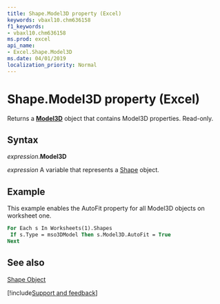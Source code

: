 ```yaml
---
title: Shape.Model3D property (Excel)
keywords: vbaxl10.chm636158
f1_keywords:
- vbaxl10.chm636158
ms.prod: excel
api_name:
- Excel.Shape.Model3D
ms.date: 04/01/2019
localization_priority: Normal
---
```



# Shape.Model3D property (Excel)

Returns a  **[Model3D](Excel.Model3DFormat.md)** object that contains Model3D properties. Read-only.


## Syntax

_expression_.**Model3D**

_expression_ A variable that represents a [Shape](./Excel.Shape.md) object.


## Example

This example enables the AutoFit property for all Model3D objects on worksheet one.


```vb
For Each s In Worksheets(1).Shapes
 If s.Type = mso3DModel Then s.Model3D.AutoFit = True
Next
```


## See also


[Shape Object](Excel.Shape.md)

[!include[Support and feedback](~/includes/feedback-boilerplate.md)]